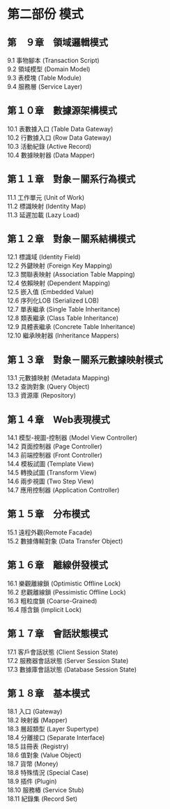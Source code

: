 # 第二部份 模式 #
  
## 第　９章　領域邏輯模式 ##
  
9.1 事物腳本 (Transaction Script)  
9.2 領域模型 (Domain Model)  
9.3 表模塊 (Table Module)  
9.4 服務層 (Service Layer)  
  
  
## 第１０章　數據源架構模式 ##
  
10.1 表數據入口 (Table Data Gateway)  
10.2 行數據入口 (Row Data Gateway)  
10.3 活動紀錄 (Active Record)  
10.4 數據映射器 (Data Mapper)  
  
  
## 第１１章　對象－關系行為模式 ##
  
11.1 工作單元 (Unit of Work)  
11.2 標識映射 (Identity Map)  
11.3 延遲加載 (Lazy Load)  
  
  
## 第１２章　對象－關系結構模式 ##
  
12.1 標識域 (Identity Field)  
12.2 外鍵映射 (Foreign Key Mapping)  
12.3 關聯表映射 (Association Table Mapping)  
12.4 依賴映射 (Dependent Mapping)  
12.5 嵌入值 (Embedded Value)  
12.6 序列化LOB (Serialized LOB)  
12.7 單表繼承 (Single Table Inheritance)  
12.8 類表繼承 (Class Table Inheritance)  
12.9 具體表繼承 (Concrete Table Inheritance)  
12.10 繼承映射器 (Inheritance Mappers)  
  
  
## 第１３章　對象－關系元數據映射模式 ##
  
13.1 元數據映射 (Metadata Mapping)  
13.2 查詢對象 (Query Object)  
13.3 資源庫 (Repository)  
  
  
## 第１４章　Web表現模式 ##
  
14.1 模型-視圖-控制器 (Model View Controller)  
14.2 頁面控制器 (Page Controller)  
14.3 前端控制器 (Front Controller)  
14.4 模板試圖 (Template View)  
14.5 轉換試圖 (Transform View)  
14.6 兩步視圖 (Two Step View)  
14.7 應用控制器 (Application Controller)  
  
  
## 第１５章　分布模式 ##
  
15.1 遠程外觀(Remote Facade)  
15.2 數據傳輸對象 (Data Transfer Object)  
  
  
## 第１６章　離線併發模式 ##
  
16.1 樂觀離線鎖 (Optimistic Offline Lock)  
16.2 悲觀離線鎖 (Pessimistic Offline Lock)  
16.3 粗粒度鎖 (Coarse-Grained)  
16.4 隱含鎖 (Implicit Lock)  
  
  
## 第１７章　會話狀態模式 ##
  
17.1 客戶會話狀態 (Client Session State)  
17.2 服務器會話狀態 (Server Session State)  
17.3 數據庫會話狀態 (Database Session State)  
  
  
## 第１８章　基本模式 ##
  
18.1 入口 (Gateway)  
18.2 映射器 (Mapper)  
18.3 層超類型 (Layer Supertype)  
18.4 分離接口 (Separate Interface)  
18.5 註冊表 (Registry)  
18.6 值對象 (Value Object)  
18.7 貨幣 (Money)  
18.8 特殊情況 (Special Case)  
18.9 插件 (Plugin)  
18.10 服務樁 (Service Stub)  
18.11 紀錄集 (Record Set)  
  
